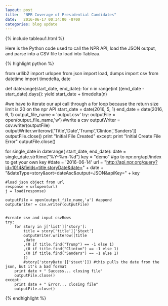 ```yaml
---
layout: post
title:  "NPR Coverage of Presidential Candidates"
date:   2016-06-17 00:34:00 -0700
categories: blog update
---
```


{% include tableau1.html %}



Here is the Python code used to call the NPR API, load the JSON output, and parse into a CSV file to load into Tableau.

{% highlight python %}

from urllib2 import urlopen
from json import load, dumps
import csv
from datetime import timedelta, date

def daterange(start_date, end_date):
    for n in range(int ((end_date - start_date).days)):
        yield start_date + timedelta(n)

#we have to iterate our api call through a for loop because the return size limit is 20 on the npr API
start_date = date(2016, 5, 1)
end_date = date(2016, 6, 1)
output_file_name = 'output.csv'
try:
    outputFile = open(output_file_name,'w') #write a csv
    outputWriter = csv.writer(outputFile)
    outputWriter.writerow(['Title','Date','Trump','Clinton','Sanders']) 
    outputFile.close()
    print "Initial File Created"
except:
    print "Initial Create File Error"
    outputFile.close()

for single_date in daterange( start_date, end_date):
	date = single_date.strftime("%Y-%m-%d")
	key = "demo" #go to npr.org/api/index to get your own key
	#date = '2016-06-14'
	url = "http://api.npr.org/query?id=1014&fields=title,storyDate&date=" + date + "&dateType=story&sort=dateAsc&output=JSON&apiKey=" + key


	#load json object from url
	response = urlopen(url)
	j = load(response)

	outputFile = open(output_file_name,'a') #append
	outputWriter = csv.writer(outputFile)	


	#create csv and input csvRows 
	try:
	    for story in j['list']['story']:
	        title = story['title']['$text']
	        outputWriter.writerow([title
	        ,date
			,(0 if title.find("Trump") == -1 else 1)
			,(0 if title.find("Clinton") == -1 else 1)
			,(0 if title.find("Sanders") == -1 else 1)
			])
			#story['storyDate']['$text']]) #this pulls the date from the json, but it's a bad format
	    print date + " Success... closing file"
	    outputFile.close()
	except:
	    print date + " Error... closing file"
	    outputFile.close()
	    
{% endhighlight %}


